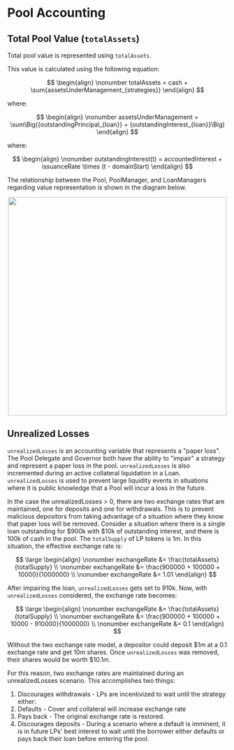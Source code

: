 # Pool Accounting

## Total Pool Value (`totalAssets`)

Total pool value is represented using `totalAssets`.

This value is calculated using the following equation:

$$
\begin{align} \nonumber totalAssets = cash + \sum{assetsUnderManagement_{strategies}} \end{align}
$$

where:

$$
\begin{align} \nonumber assetsUnderManagement = \sum\Big({outstandingPrincipal_{loan}} + {outstandingInterest_{loan}}\Big) \end{align}
$$

where:

$$
\begin{align} \nonumber outstandingInterest(t) = accountedInterest + issuanceRate \times (t - domainStart) \end{align}
$$

The relationship between the Pool, PoolManager, and LoanManagers regarding value representation is shown in the diagram below.

<div align="center"><img src="https://private-user-images.githubusercontent.com/16119563/403095826-36e0abb8-dcc0-4948-b03d-6ecbcfae1899.png" alt="" height="500"></div>

## Unrealized Losses

`unrealizedLosses` is an accounting variable that represents a "paper loss". The Pool Delegate and Governor both have the ability to "impair" a strategy and represent a paper loss in the pool. `unrealizedLosses` is also incremented during an active collateral liquidation in a Loan. `unrealizedLosses` is used to prevent large liquidity events in situations where it is public knowledge that a Pool will incur a loss in the future.

In the case the unrealizedLosses > 0, there are two exchange rates that are maintained, one for deposits and one for withdrawals. This is to prevent malicious depositors from taking advantage of a situation where they know that paper loss will be removed. Consider a situation where there is a single loan outstanding for $900k with $10k of outstanding interest, and there is 100k of cash in the pool. The `totalSupply` of LP tokens is 1m. In this situation, the effective exchange rate is:

$$
\large \begin{align} \nonumber exchangeRate &= \frac{totalAssets}{totalSupply} \\ \nonumber exchangeRate &= \frac{900000 + 100000 + 10000}{1000000} \\ \nonumber exchangeRate &= 1.01 \end{align}
$$

After impairing the loan, `unrealizedLosses` gets set to 910k. Now, with `unrealizedLosses` considered, the exchange rate becomes:

$$
\large \begin{align} \nonumber exchangeRate &= \frac{totalAssets}{totalSupply} \\ \nonumber exchangeRate &= \frac{900000 + 100000 + 10000 - 910000}{1000000} \\ \nonumber exchangeRate &= 0.1 \end{align}
$$

Without the two exchange rate model, a depositor could deposit $1m at a 0.1 exchange rate and get 10m shares. Once `unrealizedLosses` was removed, their shares would be worth $10.1m.

For this reason, two exchange rates are maintained during an unrealizedLosses scenario. This accomplishes two things:

1. Discourages withdrawals - LPs are incentivized to wait until the strategy either:
2. Defaults - Cover and collateral will increase exchange rate
3. Pays back - The original exchange rate is restored.
4. Discourages deposits - During a scenario where a default is imminent, it is in future LPs' best interest to wait until the borrower either defaults or pays back their loan before entering the pool.

